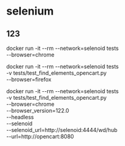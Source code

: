 # selenium
## 123

docker run -it --rm --network=selenoid tests \
  --browser=chrome 

docker run -it --rm --network=selenoid tests \
  -v tests/test_find_elements_opencart.py\
  --browser=firefox 

docker run -it --rm --network=selenoid tests \
  -v tests/test_find_elements_opencart.py\
  --browser=chrome \
  --browser_version=122.0 \
  --headless \
  --selenoid \
  --selenoid_url=http://selenoid:4444/wd/hub \
  --url=http://opencart:8080
